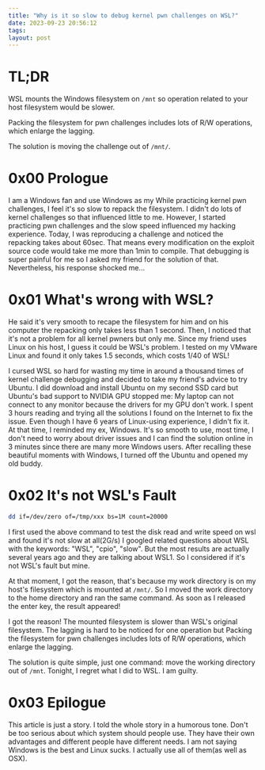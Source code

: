 ```yaml
---
title: "Why is it so slow to debug kernel pwn challenges on WSL?"
date: 2023-09-23 20:56:12
tags: 
layout: post
---
```

# TL;DR

WSL mounts the Windows filesystem on `/mnt` so operation related to your host filesystem would be slower.

Packing the filesystem for pwn challenges includes lots of R/W operations, which enlarge the lagging.

The solution is moving the challenge out of `/mnt/`. 

# 0x00 Prologue
I am a Windows fan and use Windows as my 
While practicing kernel pwn challenges, I feel it's so slow to repack the filesystem. I didn't do lots of kernel challenges so that influenced little to me. However, I started practicing pwn challenges and the slow speed influenced my hacking experience. Today, I was 
reproducing a challenge and noticed the repacking takes about 60sec. That means every modification on 
the exploit source code would take me more than 1min to compile. That debugging is super painful for me so I asked my friend for the solution of that. Nevertheless, his response shocked me...

# 0x01 What's wrong with WSL?

He said it's very smooth to recape the filesystem for him and on his computer the repacking only takes less than 1 second. Then, I noticed that it's not a problem for all kernel pwners but only me.
Since my friend uses Linux on his host, I guess it could be WSL's problem. I tested on my VMware Linux and found it only takes 1.5 seconds, which costs 1/40 of WSL!

I cursed WSL so hard for wasting my time in around a thousand times of kernel challenge debugging and decided to take my friend's advice to try Ubuntu. I did download and install Ubuntu on my second SSD card but Ubuntu's bad support to NVIDIA GPU stopped me: My laptop can not connect to any monitor because the drivers for my GPU don't work. I spent 3 hours reading and trying all the solutions I found on the Internet to fix the issue. Even though I have 6 years of Linux-using experience, I didn't fix it. At that time, I reminded my ex, Windows. It's so smooth to use, most time, I don't need to worry about driver issues and I can find the solution online in 3 minutes since there are many more Windows users. After recalling these beautiful moments with Windows, I turned off the Ubuntu and opened my old buddy. 

# 0x02 It's not WSL's Fault

```sh
dd if=/dev/zero of=/tmp/xxx bs=1M count=20000
```

I first used the above command to test the disk read and write speed on wsl and found it's not slow at all(2G/s) I googled related questions about WSL with the keywords: "WSL", "cpio", "slow".  But the most results are actually several years ago and they are talking about WSL1. So I considered if it's not WSL's fault but mine.

At that moment, I got the reason, that's because my work directory is on my host's filesystem which is mounted at `/mnt/`. So I moved the work directory to the home directory and ran the same command. As soon as I released the enter key, the result appeared! 

I got the reason! The mounted filesystem is slower than WSL's original filesystem. The lagging is hard to be noticed for one operation but Packing the filesystem for pwn challenges includes lots of R/W operations, which enlarge the lagging.

The solution is quite simple, just one command: move the working directory out of `/mnt`. Tonight, I regret what I did to WSL. I am guilty.

# 0x03 Epilogue

This article is just a story. I told the whole story in a humorous tone. Don't be too serious about which system should people use. They have their own advantages and different people have different needs. I am not saying Windows is the best and Linux sucks. I actually use all of them(as well as OSX).





